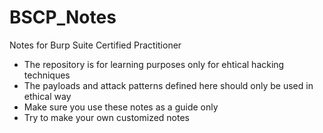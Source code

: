 # BSCP_Notes
Notes for Burp Suite Certified Practitioner

* The repository is for learning purposes only for ehtical hacking techniques
* The payloads and attack patterns defined here should only be used in ethical way
* Make sure you use these notes as a guide only
* Try to make your own customized notes
